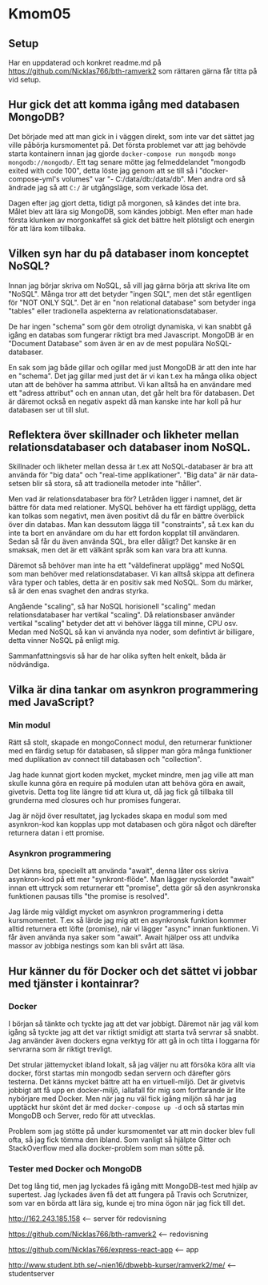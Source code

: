 # Kmom05

## Setup

Har en uppdaterad och konkret readme.md på https://github.com/Nicklas766/bth-ramverk2 som
rättaren gärna får titta på vid setup.

## Hur gick det att komma igång med databasen MongoDB?

Det började med att man gick in i väggen direkt, som inte var det sättet jag
ville påbörja kursmomentet på. Det första problemet var att jag behövde starta
kontainern innan jag gjorde `docker-compose run mongodb mongo mongodb://mongodb/`.
Ett tag senare mötte jag felmeddelandet "mongodb exited with code 100", detta löste jag genom
att se till så i "docker-compose-yml's volumes" var "- C:/data/db:/data/db". Men
andra ord så ändrade jag så att `C:/` är utgångsläge, som verkade lösa det.

Dagen efter jag gjort detta, tidigt på morgonen, så kändes det inte bra.
Målet blev att lära sig MongoDB, som kändes jobbigt. Men efter man hade första klunken
av morgonkaffet så gick det bättre helt plötsligt och energin för att lära kom tillbaka.

## Vilken syn har du på databaser inom konceptet NoSQL?

Innan jag börjar skriva om NoSQL, så vill jag gärna börja att skriva lite om
"NoSQL". Många tror att det betyder "ingen SQL", men det står egentligen
för "NOT ONLY SQL". Det är en "non relational database" som betyder inga "tables"
eller tradionella aspekterna av relationationsdatabaser.

De har ingen "schema" som gör dem otroligt dynamiska, vi kan snabbt gå igång en
databas som fungerar riktigt bra med Javascript. MongoDB är en "Document Database"
som även är en av de mest populära NoSQL-databaser.

En sak som jag både gillar och ogillar med just MongoDB är att den inte har en
"schema". Det jag gillar med just det är vi kan t.ex ha många olika object utan
att de behöver ha samma attribut. Vi kan alltså ha en användare med ett "adress
attribut" och en annan utan, det går helt bra för databasen. Det är däremot också
en negativ aspekt då man kanske inte har koll på hur databasen ser ut till slut.


## Reflektera över skillnader och likheter mellan relationsdatabaser och databaser inom NoSQL.

Skillnader och likheter mellan dessa är t.ex att NoSQL-databaser är bra
att använda för "big data" och "real-time applikationer". "Big data"
är när data-setsen blir så stora, så att tradionella metoder inte "håller".

Men vad är relationsdatabaser bra för? Letråden ligger i namnet, det är bättre för
data med relationer. MySQL behöver ha ett färdigt upplägg, detta kan tolkas
som negativt, men även positivt då du får en bättre överblick över din databas.
Man kan dessutom lägga till "constraints", så t.ex kan du inte ta bort en användare
om du har ett fordon kopplat till användaren. Sedan så får du även använda SQL,
bra eller dåligt? Det kanske är en smaksak, men det är ett välkänt språk som kan vara bra att kunna.

Däremot så behöver man inte ha ett "väldefinerat upplägg" med NoSQL som man behöver
med relationsdatabaser. Vi kan alltså skippa att definera våra typer och tables,
detta är en positiv sak med NoSQL. Som du märker, så är den enas svaghet den andras
styrka.

Angående "scaling", så har NoSQL horisionell "scaling" medan relationsdatabaser har vertikal "scaling".
Då relationsbaser använder vertikal "scaling" betyder det att vi behöver lägga till minne,
CPU osv. Medan med NoSQL så kan vi använda nya noder, som defintivt är billigare, detta
vinner NoSQL på enligt mig.


Sammanfattningsvis så har de har olika syften helt enkelt, båda är nödvändiga.

## Vilka är dina tankar om asynkron programmering med JavaScript?

### Min modul

Rätt så stolt, skapade en mongoConnect modul, den returnerar funktioner med en
färdig setup för databasen, så slipper man göra många funktioner med duplikation av
connect till databasen och "collection".

Jag hade kunnat gjort koden mycket, mycket mindre, men jag ville att man skulle
kunna göra en require på modulen utan att behöva göra en await, givetvis. Detta
tog lite längre tid att klura ut, då jag fick gå tillbaka till grunderna med closures
och hur promises fungerar.

Jag är nöjd över resultatet, jag lyckades skapa en modul som med asynkron-kod kan
kopplas upp mot databasen och göra något och därefter returnera datan i ett promise.


### Asynkron programmering

Det känns bra, speciellt att använda "await", denna låter oss skriva asynkron-kod
på ett mer "synkront-flöde". Man lägger nyckelordet "await" innan ett uttryck som
returnerar ett "promise", detta gör så den asynkronska funktionen pausas tills "the promise
is resolved".

Jag lärde mig väldigt mycket om asynkron programmering i detta kursmomentet.
T.ex så lärde jag mig att en asynkronsk funktion kommer alltid returnera ett löfte (promise),
när vi lägger "async" innan funktionen. Vi får även använda nya saker som "await".
Await hjälper oss att undvika massor av jobbiga nestings som kan bli svårt att
läsa.

## Hur känner du för Docker och det sättet vi jobbar med tjänster i kontainrar?

### Docker
I början så tänkte och tyckte jag att det var jobbigt. Däremot när jag väl kom igång
så tyckte jag att det var riktigt smidigt att starta två servrar så snabbt. Jag använder
även dockers egna verktyg för att gå in och titta i loggarna för servrarna som är
riktigt trevligt.

Det strular jättemycket ibland lokalt, så jag väljer nu att försöka köra allt via docker,
först startas min mongodb sedan servern och därefter görs testerna. Det känns mycket
bättre att ha en virtuell-miljö. Det är givetvis jobbigt att få upp en docker-miljö,
iallafall för mig som fortfarande är lite nybörjare med Docker. Men när jag nu väl
fick igång miljön så har jag upptäckt hur skönt det är med `docker-compose up -d` och
så startas min MongoDB och Server, redo för att utvecklas.

Problem som jag stötte på under kursmomentet var att min docker blev full ofta,
så jag fick tömma den ibland. Som vanligt så hjälpte Gitter och StackOverflow med
alla docker-problem som man sötte på.

### Tester med Docker och MongoDB

Det tog lång tid, men jag lyckades få igång mitt MongoDB-test med hjälp av supertest.
Jag lyckades även få det att fungera på Travis och Scrutnizer, som var en börda att
lära sig, kunde ej tro mina ögon när jag fick till det.

http://162.243.185.158 <-- server för redovisning

https://github.com/Nicklas766/bth-ramverk2 <-- redovisning

https://github.com/Nicklas766/express-react-app <-- app

http://www.student.bth.se/~nien16/dbwebb-kurser/ramverk2/me/ <-- studentserver
